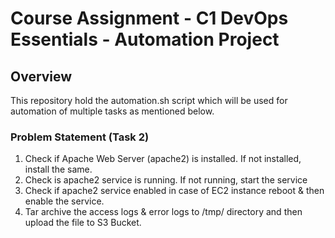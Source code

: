 # Course Assignment - C1 DevOps Essentials - Automation Project

## Overview
This repository hold the automation.sh script which will be used for automation of multiple tasks as mentioned below.

### Problem Statement (Task 2)
1. Check if Apache Web Server (apache2) is installed. If not installed, install the same.
2. Check is apache2 service is running. If not running, start the service
3. Check if apache2 service enabled in case of EC2 instance reboot & then enable the service.
4. Tar archive the access logs & error logs to /tmp/ directory and then upload the file to S3 Bucket.
